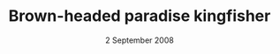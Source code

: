 ---
title: Brown-headed paradise kingfisher
creator: Mark A. Harper
licence: CC BY-SA 2.0
licence-url: https://creativecommons.org/licenses/by-sa/2.0/deed.en
image-url: https://upload.wikimedia.org/wikipedia/commons/b/b1/Brown-headed_Paradise-Kingfisher.jpg
date: 2 September 2008
---